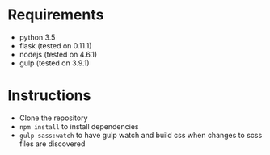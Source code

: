 # Requirements
- python 3.5
- flask (tested on 0.11.1)
- nodejs (tested on 4.6.1)
- gulp (tested on 3.9.1)

# Instructions
- Clone the repository
- ```npm install``` to install dependencies
- ```gulp sass:watch``` to have gulp watch and build css when changes to scss files are discovered
